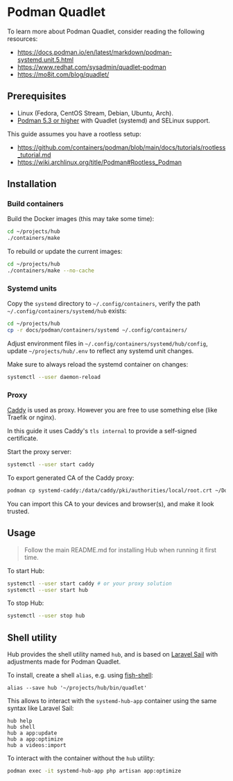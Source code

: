 # Podman Quadlet

To learn more about Podman Quadlet, consider reading the following resources:

- <https://docs.podman.io/en/latest/markdown/podman-systemd.unit.5.html>
- <https://www.redhat.com/sysadmin/quadlet-podman>
- <https://mo8it.com/blog/quadlet/>

## Prerequisites

- Linux (Fedora, CentOS Stream, Debian, Ubuntu, Arch).
- [Podman 5.3 or higher](https://podman.io/) with Quadlet (systemd) and SELinux support.

This guide assumes you have a rootless setup:

- <https://github.com/containers/podman/blob/main/docs/tutorials/rootless_tutorial.md>
- <https://wiki.archlinux.org/title/Podman#Rootless_Podman>

## Installation

### Build containers

Build the Docker images (this may take some time):

```bash
cd ~/projects/hub
./containers/make
```

To rebuild or update the current images:

```bash
cd ~/projects/hub
./containers/make --no-cache
```

### Systemd units

Copy the `systemd` directory to `~/.config/containers`, verify the path `~/.config/containers/systemd/hub` exists:

```bash
cd ~/projects/hub
cp -r docs/podman/containers/systemd ~/.config/containers/
```

Adjust environment files in `~/.config/containers/systemd/hub/config`, update `~/projects/hub/.env` to reflect any systemd unit changes.

Make sure to always reload the systemd container on changes:

```bash
systemctl --user daemon-reload
```

### Proxy

[Caddy](https://caddyserver.com/) is used as proxy. However you are free to use something else (like Traefik or nginx).

In this guide it uses Caddy's `tls internal` to provide a self-signed certificate.

Start the proxy server:

```bash
systemctl --user start caddy
```

To export generated CA of the Caddy proxy:

```bash
podman cp systemd-caddy:/data/caddy/pki/authorities/local/root.crt ~/Documents/caddy.crt
```

You can import this CA to your devices and browser(s), and make it look trusted.

## Usage

> Follow the main README.md for installing Hub when running it first time.

To start Hub:

```bash
systemctl --user start caddy # or your proxy solution
systemctl --user start hub
```

To stop Hub:

```bash
systemctl --user stop hub
```

## Shell utility

Hub provides the shell utility named `hub`, and is based on [Laravel Sail](https://github.com/laravel/sail/blob/1.x/bin/sail) with adjustments made for Podman Quadlet.

To install, create a shell `alias`, e.g. using [fish-shell](https://fishshell.com/docs/current/cmds/alias.html):

```fish
alias --save hub '~/projects/hub/bin/quadlet'
```

This allows to interact with the `systemd-hub-app` container using the same syntax like Laravel Sail:

```fish
hub help
hub shell
hub a app:update
hub a app:optimize
hub a videos:import
```

To interact with the container without the `hub` utility:

```bash
podman exec -it systemd-hub-app php artisan app:optimize
```
